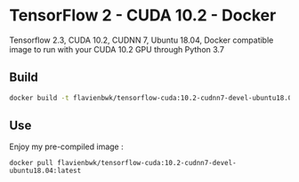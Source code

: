 # TensorFlow 2 - CUDA 10.2 - Docker

Tensorflow 2.3, CUDA 10.2, CUDNN 7, Ubuntu 18.04, Docker compatible image to run with your CUDA 10.2 GPU through Python 3.7

## Build

```bash
docker build -t flavienbwk/tensorflow-cuda:10.2-cudnn7-devel-ubuntu18.04:devel .
```

## Use

Enjoy my pre-compiled image :

```
docker pull flavienbwk/tensorflow-cuda:10.2-cudnn7-devel-ubuntu18.04:latest
```
